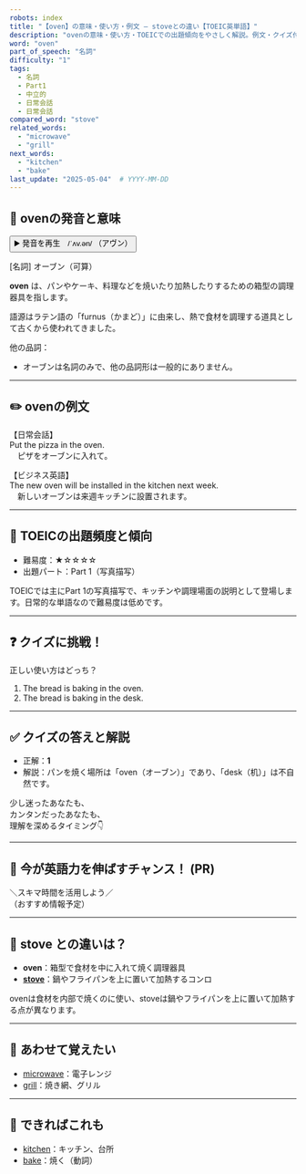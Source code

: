 ```yaml
---
robots: index
title: "【oven】の意味・使い方・例文 ― stoveとの違い【TOEIC英単語】"
description: "ovenの意味・使い方・TOEICでの出題傾向をやさしく解説。例文・クイズ付きでstoveとの違いもわかりやすく学べます。"
word: "oven"
part_of_speech: "名詞"
difficulty: "1"
tags:
  - 名詞
  - Part1
  - 中立的
  - 日常会話
  - 日常会話
compared_word: "stove"
related_words:
  - "microwave"
  - "grill"
next_words:
  - "kitchen"
  - "bake"
last_update: "2025-05-04"  # YYYY-MM-DD
---
```


## 🔰 ovenの発音と意味

<button class="play-audio" onclick="playTTS('oven')">
  <span class="play-audio-main">
    ▶️ 発音を再生　/ˈʌv.ən/
  </span>
  <span class="play-audio-sub">
    （アヴン）
  </span>
</button>

[名詞] オーブン（可算）

**oven** は、パンやケーキ、料理などを焼いたり加熱したりするための箱型の調理器具を指します。

語源はラテン語の「furnus（かまど）」に由来し、熱で食材を調理する道具として古くから使われてきました。

他の品詞：  
- オーブンは名詞のみで、他の品詞形は一般的にありません。

---

## ✏️ ovenの例文

【日常会話】  
Put the pizza in the oven.  
　ピザをオーブンに入れて。

【ビジネス英語】  
The new oven will be installed in the kitchen next week.  
　新しいオーブンは来週キッチンに設置されます。

---

## 🎯 TOEICの出題頻度と傾向

- 難易度：★☆☆☆☆
- 出題パート：Part 1（写真描写）

TOEICでは主にPart 1の写真描写で、キッチンや調理場面の説明として登場します。日常的な単語なので難易度は低めです。

---

## ❓ クイズに挑戦！

正しい使い方はどっち？

1. The bread is baking in the oven.  
2. The bread is baking in the desk.

---

## ✅ クイズの答えと解説

- 正解：**1**
- 解説：パンを焼く場所は「oven（オーブン）」であり、「desk（机）」は不自然です。

少し迷ったあなたも、  
カンタンだったあなたも、  
理解を深めるタイミング👇️

---

## 🚀 今が英語力を伸ばすチャンス！ (PR)

<div class="info-center">
＼スキマ時間を活用しよう／<br>  
（おすすめ情報予定）
</div>

---

## 🤔  stove との違いは？

- **oven**：箱型で食材を中に入れて焼く調理器具
- **[stove](/word/stove)**：鍋やフライパンを上に置いて加熱するコンロ

ovenは食材を内部で焼くのに使い、stoveは鍋やフライパンを上に置いて加熱する点が異なります。

---

## 🧩 あわせて覚えたい

- [microwave](/word/microwave)：電子レンジ
- [grill](/word/grill)：焼き網、グリル

---

## 📖 できればこれも

- [kitchen](/word/kitchen)：キッチン、台所
- [bake](/word/bake)：焼く（動詞）

<!-- cvid: aid07_bid06 -->
